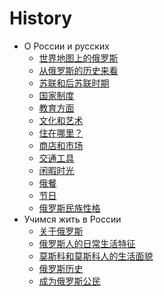 # History

- О России и русских
    - [世界地图上的俄罗斯](О%20России%20и%20русских/世界地图上的俄罗斯.md)
    - [从俄罗斯的历史来看](О%20России%20и%20русских/从俄罗斯的历史来看.md)
    - [苏联和后苏联时期](О%20России%20и%20русских/苏联和后苏联时期.md)
    - [国家制度](О%20России%20и%20русских/国家制度.md)
    - [教育方面](О%20России%20и%20русских/教育方面.md)
    - [文化和艺术](О%20России%20и%20русских/文化和艺术.md)
    - [住在哪里？](О%20России%20и%20русских/住在哪里？.md)
    - [商店和市场](О%20России%20и%20русских/商店和市场.md)
    - [交通工具](О%20России%20и%20русских/交通工具.md)
    - [闲暇时光](О%20России%20и%20русских/闲暇时光.md)
    - [俄餐](О%20России%20и%20русских/俄餐.md)
    - [节日](О%20России%20и%20русских/节日.md)
    - [俄罗斯民族性格](О%20России%20и%20русских/俄罗斯民族性格.md)
- Учимся жить в России
    - [关于俄罗斯](Учимся%20жить%20в%20россии/关于俄罗斯.md)
    - [俄罗斯人的日常生活特征](Учимся%20жить%20в%20России/俄罗斯人的日常生活特征.md)
    - [莫斯科和莫斯科人的生活面貌](Учимся%20жить%20в%20России/莫斯科和莫斯科人的生活面貌.md)
    - [俄罗斯历史](Учимся%20жить%20в%20России/俄罗斯历史.md)
    - [成为俄罗斯公民](Учимся%20жить%20в%20России/成为俄罗斯公民.md)